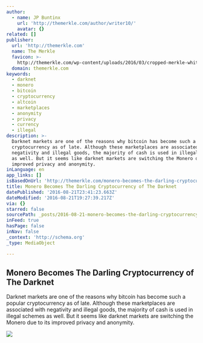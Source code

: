 ```yaml
---
author:
  - name: JP Buntinx
    url: 'http://themerkle.com/author/writer10/'
    avatar: {}
related: []
publisher:
  url: 'http://themerkle.com'
  name: The Merkle
  favicon: >-
    http://themerkle.com/wp-content/uploads/2016/03/cropped-merkle-white-1-192x192.png
  domain: themerkle.com
keywords:
  - darknet
  - monero
  - bitcoin
  - cryptocurrency
  - altcoin
  - marketplaces
  - anonymity
  - privacy
  - currency
  - illegal
description: >-
  Darknet markets are one of the reasons why bitcoin has become such a popular
  cryptocurrency as of late. Although these marketplaces are associated with
  negativity and illegal goods, the majority of cash is used in illegal schemes
  as well. But it seems like darknet markets are switching the Monero due to its
  improved privacy and anonymity.
inLanguage: en
app_links: []
isBasedOnUrl: 'http://themerkle.com/monero-becomes-the-darling-cryptocurrency-of-the-darknet/'
title: Monero Becomes The Darling Cryptocurrency of The Darknet
datePublished: '2016-08-21T23:41:23.663Z'
dateModified: '2016-08-21T19:27:39.217Z'
via: {}
starred: false
sourcePath: _posts/2016-08-21-monero-becomes-the-darling-cryptocurrency-of-the-darknet.md
inFeed: true
hasPage: false
inNav: false
_context: 'http://schema.org'
_type: MediaObject

---
```

<article style=""><h1>Monero Becomes The Darling Cryptocurrency of The Darknet</h1><p>Darknet markets are one of the reasons why bitcoin has become such a popular cryptocurrency as of late. Although these marketplaces are associated with negativity and illegal goods, the majority of cash is used in illegal schemes as well. But it seems like darknet markets are switching the Monero due to its improved privacy and anonymity.</p><img src="http://themerkle.com/wp-content/uploads/2016/08/Monero.png" /></article>